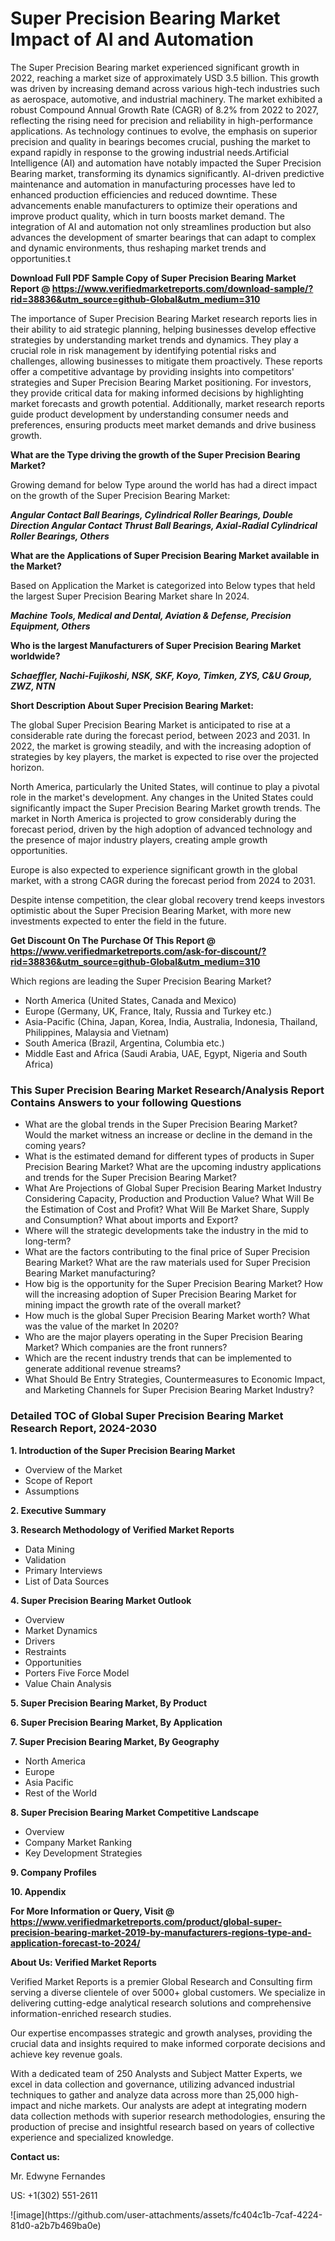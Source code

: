 <h1>Super Precision Bearing Market Impact of AI and Automation</h1>The Super Precision Bearing market experienced significant growth in 2022, reaching a market size of approximately USD 3.5 billion. This growth was driven by increasing demand across various high-tech industries such as aerospace, automotive, and industrial machinery. The market exhibited a robust Compound Annual Growth Rate (CAGR) of 8.2% from 2022 to 2027, reflecting the rising need for precision and reliability in high-performance applications. As technology continues to evolve, the emphasis on superior precision and quality in bearings becomes crucial, pushing the market to expand rapidly in response to the growing industrial needs.Artificial Intelligence (AI) and automation have notably impacted the Super Precision Bearing market, transforming its dynamics significantly. AI-driven predictive maintenance and automation in manufacturing processes have led to enhanced production efficiencies and reduced downtime. These advancements enable manufacturers to optimize their operations and improve product quality, which in turn boosts market demand. The integration of AI and automation not only streamlines production but also advances the development of smarter bearings that can adapt to complex and dynamic environments, thus reshaping market trends and opportunities.t</p><p id="" class=""><strong>Download Full PDF Sample Copy of Super Precision Bearing Market Report @ <a href="https://www.verifiedmarketreports.com/download-sample/?rid=38836&utm_source=github-Global&utm_medium=310" target="_blank">https://www.verifiedmarketreports.com/download-sample/?rid=38836&utm_source=github-Global&utm_medium=310</a></strong></p><p>The importance of&nbsp;Super Precision Bearing Market research reports lies in their ability to aid strategic planning, helping businesses develop effective strategies by understanding market trends and dynamics. They play a crucial role in risk management by identifying potential risks and challenges, allowing businesses to mitigate them proactively. These reports offer a competitive advantage by providing insights into competitors' strategies and Super Precision Bearing Market positioning. For investors, they provide critical data for making informed decisions by highlighting market forecasts and growth potential. Additionally, market research reports guide product development by understanding consumer needs and preferences, ensuring products meet market demands and drive business growth.</p><p><strong>What are the&nbsp;Type driving the growth of the Super Precision Bearing Market?</strong></p><p id="" class="">Growing demand for below Type around the world has had a direct impact on the growth of the Super Precision Bearing Market:</p><em><strong>Angular Contact Ball Bearings, Cylindrical Roller Bearings, Double Direction Angular Contact Thrust Ball Bearings, Axial-Radial Cylindrical Roller Bearings, Others</strong></em></p><strong>What are the&nbsp;Applications&nbsp;of Super Precision Bearing Market available in the Market?</strong></p><p id="" class="">Based on Application the Market is categorized into Below types that held the largest Super Precision Bearing Market share In 2024.</p><em><strong>Machine Tools, Medical and Dental, Aviation & Defense, Precision Equipment, Others</strong></em></p><strong>Who is the largest Manufacturers of Super Precision Bearing Market worldwide?</strong></p><p><em><strong>Schaeffler, Nachi-Fujikoshi, NSK, SKF, Koyo, Timken, ZYS, C&U Group, ZWZ, NTN</strong></em></p><p id="" class=""><strong>Short Description About Super Precision Bearing Market:</strong></p><p>The global Super Precision Bearing Market is anticipated to rise at a considerable rate during the forecast period, between 2023 and 2031. In 2022, the market is growing steadily, and with the increasing adoption of strategies by key players, the market is expected to rise over the projected horizon.</p><p>North America, particularly the United States, will continue to play a pivotal role in the market's development. Any changes in the United States could significantly impact the Super Precision Bearing Market growth trends. The market in North America is projected to grow considerably during the forecast period, driven by the high adoption of advanced technology and the presence of major industry players, creating ample growth opportunities.</p><p>Europe is also expected to experience significant growth in the global market, with a strong CAGR during the forecast period from 2024 to 2031.</p><p>Despite intense competition, the clear global recovery trend keeps investors optimistic about the Super Precision Bearing Market, with more new investments expected to enter the field in the future.</p><p id="" class=""><strong>Get Discount On The Purchase Of This Report @ <a href="https://www.verifiedmarketreports.com/ask-for-discount/?rid=38836&utm_source=github-Global&utm_medium=310" target="_blank">https://www.verifiedmarketreports.com/ask-for-discount/?rid=38836&utm_source=github-Global&utm_medium=310</a></strong></p>Which regions are leading the Super Precision Bearing Market?</p><ul><li>North America (United States, Canada and Mexico)</li><li>Europe (Germany, UK, France, Italy, Russia and Turkey etc.)</li><li>Asia-Pacific (China, Japan, Korea, India, Australia, Indonesia, Thailand, Philippines, Malaysia and Vietnam)</li><li>South America (Brazil, Argentina, Columbia etc.)</li><li>Middle East and Africa (Saudi Arabia, UAE, Egypt, Nigeria and South Africa)</li></ul><h3 id="" class="">This Super Precision Bearing Market Research/Analysis Report Contains Answers to your following Questions</h3><ul><li>What are the global trends in the Super Precision Bearing Market? Would the market witness an increase or decline in the demand in the coming years?</li><li>What is the estimated demand for different types of products in Super Precision Bearing Market? What are the upcoming industry applications and trends for the Super Precision Bearing Market?</li><li>What Are Projections of Global Super Precision Bearing Market Industry Considering Capacity, Production and Production Value? What Will Be the Estimation of Cost and Profit? What Will Be Market Share, Supply and Consumption? What about imports and Export?</li><li>Where will the strategic developments take the industry in the mid to long-term?</li><li>What are the factors contributing to the final price of Super Precision Bearing Market? What are the raw materials used for Super Precision Bearing Market manufacturing?</li><li>How big is the opportunity for the Super Precision Bearing Market? How will the increasing adoption of Super Precision Bearing Market for mining impact the growth rate of the overall market?</li><li>How much is the global Super Precision Bearing Market worth? What was the value of the market In 2020?</li><li>Who are the major players operating in the Super Precision Bearing Market? Which companies are the front runners?</li><li>Which are the recent industry trends that can be implemented to generate additional revenue streams?</li><li>What Should Be Entry Strategies, Countermeasures to Economic Impact, and Marketing Channels for Super Precision Bearing Market Industry?</li></ul><h3 id="" class="">Detailed TOC of Global Super Precision Bearing Market Research Report, 2024-2030</h3><p id="" class=""><strong>1. Introduction of the Super Precision Bearing Market</strong></p><ul><li>Overview of the Market</li><li>Scope of Report</li><li>Assumptions</li></ul><p id="" class=""><strong>2. Executive Summary</strong></p><p id="" class=""><strong>3. Research Methodology of Verified Market Reports</strong></p><ul><li>Data Mining</li><li>Validation</li><li>Primary Interviews</li><li>List of Data Sources</li></ul><p id="" class=""><strong>4. Super Precision Bearing Market Outlook</strong></p><ul><li>Overview</li><li>Market Dynamics</li><li>Drivers</li><li>Restraints</li><li>Opportunities</li><li>Porters Five Force Model</li><li>Value Chain Analysis</li></ul><p id="" class=""><strong>5. Super Precision Bearing Market, By Product</strong></p><p id="" class=""><strong>6. Super Precision Bearing Market, By Application</strong></p><p id="" class=""><strong>7. Super Precision Bearing Market, By Geography</strong></p><ul><li>North America</li><li>Europe</li><li>Asia Pacific</li><li>Rest of the World</li></ul><p id="" class=""><strong>8. Super Precision Bearing Market Competitive Landscape</strong></p><ul><li>Overview</li><li>Company Market Ranking</li><li>Key Development Strategies</li></ul><p id="" class=""><strong>9. Company Profiles</strong></p><p id="" class=""><strong>10. Appendix</strong></p><p id="" class=""><strong>For More Information or Query, Visit @ <a href="https://www.verifiedmarketreports.com/product/global-super-precision-bearing-market-2019-by-manufacturers-regions-type-and-application-forecast-to-2024/" target="_blank">https://www.verifiedmarketreports.com/product/global-super-precision-bearing-market-2019-by-manufacturers-regions-type-and-application-forecast-to-2024/</a></strong></p><p id="" class=""><strong>About Us: Verified Market Reports</strong></p><p id="" class="">Verified Market Reports is a premier Global Research and Consulting firm serving a diverse clientele of over 5000+ global customers. We specialize in delivering cutting-edge analytical research solutions and comprehensive information-enriched research studies.</p><p id="" class="">Our expertise encompasses strategic and growth analyses, providing the crucial data and insights required to make informed corporate decisions and achieve key revenue goals.</p><p id="" class="">With a dedicated team of 250 Analysts and Subject Matter Experts, we excel in data collection and governance, utilizing advanced industrial techniques to gather and analyze data across more than 25,000 high-impact and niche markets. Our analysts are adept at integrating modern data collection methods with superior research methodologies, ensuring the production of precise and insightful research based on years of collective experience and specialized knowledge.</p><p id="" class=""><strong>Contact us:</strong></p><p id="" class="">Mr. Edwyne Fernandes</p><p id="" class="">US: +1(302) 551-2611</p>
![image](https://github.com/user-attachments/assets/fc404c1b-7caf-4224-81d0-a2b7b469ba0e)
